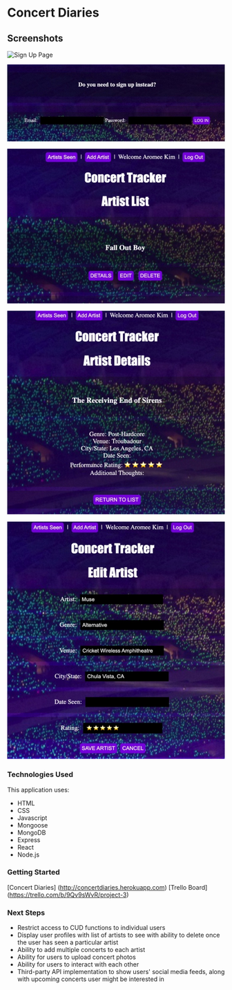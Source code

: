 # Concert Diaries

## Screenshots

![Sign Up Page](src/images/signin.jpeg)

![Log In Page](src/images/login.jpeg)

![Artist List](src/images/artistlist.jpeg)

![Artist Details](src/images/details.jpeg)

![Edit Artist](src/images/edit.jpeg)

### Technologies Used

This application uses: 

- HTML
- CSS
- Javascript
- Mongoose
- MongoDB
- Express
- React
- Node.js

### Getting Started

[Concert Diaries] (http://concertdiaries.herokuapp.com)
[Trello Board] (https://trello.com/b/9Qv9sWvR/project-3)

### Next Steps

- Restrict access to CUD functions to individual users
- Display user profiles with list of artists to see with ability to delete once the user has seen a particular artist
- Ability to add multiple concerts to each artist
- Ability for users to upload concert photos 
- Ability for users to interact with each other 
- Third-party API implementation to show users' social media feeds, along with upcoming concerts user might be interested in
